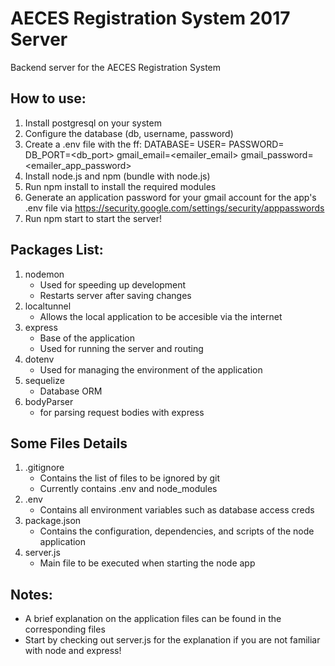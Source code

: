 # AECES Registration System 2017 Server
Backend server for the AECES Registration System

## How to use:
1. Install postgresql on your system
2. Configure the database (db, username, password)
3. Create a .env file with the ff:
	DATABASE=<db>
	USER=<username>
	PASSWORD=<password>
	DB_PORT=<db_port>
	gmail_email=<emailer_email>
	gmail_password=<emailer_app_password>
4. Install node.js and npm (bundle with node.js)
5. Run npm install to install the required modules
6. Generate an application password for your gmail account for the app's .env file via https://security.google.com/settings/security/apppasswords
7. Run npm start to start the server!

## Packages List:
1. nodemon
	* Used for speeding up development
	* Restarts server after saving changes
2. localtunnel
	* Allows the local application to be accesible via the internet
3. express
	* Base of the application
	* Used for running the server and routing
4. dotenv
	* Used for managing the environment of the application
5. sequelize
	* Database ORM
6. bodyParser
	* for parsing request bodies with express


## Some Files Details
1. .gitignore
	* Contains the list of files to be ignored by git
	* Currently contains .env and node_modules
2. .env
	* Contains all environment variables such as database access creds
3. package.json
	* Contains the configuration, dependencies, and scripts of the node application
4. server.js
	* Main file to be executed when starting the node app

## Notes:
* A brief explanation on the application files can be found in the corresponding files
* Start by checking out server.js for the explanation if you are not familiar with node and express!